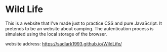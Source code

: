 # Wild Life

This is a website that I've made just to practice CSS and pure JavaScript. It pretends to be an website about camping. The autentication process is simulated using the local storage of the browser.

website address: https://sadlark1993.github.io/WildLife/
